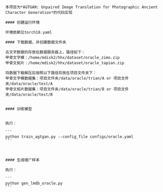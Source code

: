 `````````````````````````````````````````````````````````````````````````````````````````````````````````````````````````````````````````````````````````````````````````````````````````````````````````````````````````````````````````````````````

本项目为*AGTGAN: Unpaired Image Translation for Photographic Ancient Character Generation*的代码实现

#### 创建运行环境

环境依赖见torch18.yaml

#### 下载数据，并创建数据文件夹

古文字数据的存放在数据服务器上，路径如下：
甲骨文字模：/home/mdisk2/hhx/dataset/oracle_zimo.zip
甲骨文拓片：/home/mdisk2/hhx/dataset/oracle_tapian.zip

将数据下载解压后按照以下路径存放在项目文件夹下：
甲骨文字模数据集：项目文件夹/data/oracle/trian/A or 项目文件夹/data/oracle/test/A
甲骨文拓片数据集：项目文件夹/data/oracle/trian/B or 项目文件夹/data/oracle/test/B


#### 训练模型


执行：

```
python train_agtgan.py --config_file configs/oracle.yaml
```



#### 生成增广样本

执行：

```
python gen_lmdb_oracle.py
```